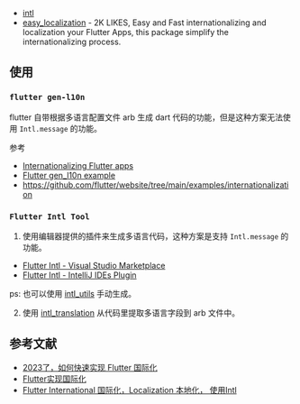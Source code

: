 - [intl](https://github.com/dart-lang/i18n/tree/main/pkgs/intl)
- [easy_localization](https://pub.dev/packages/easy_localization) - 2K LIKES, Easy and Fast internationalizing and localization your Flutter Apps, this package simplify the internationalizing process.

## 使用

### `flutter gen-l10n`

flutter 自带根据多语言配置文件 arb 生成 dart 代码的功能，但是这种方案无法使用 `Intl.message` 的功能。

参考

- [Internationalizing Flutter apps](https://docs.flutter.dev/ui/accessibility-and-internationalization/internationalization)
- [Flutter gen_l10n example](https://github.com/localizely/flutter-gen-l10n-example)
- https://github.com/flutter/website/tree/main/examples/internationalization

### `Flutter Intl Tool`

1. 使用编辑器提供的插件来生成多语言代码，这种方案是支持  `Intl.message` 的功能。

  - [Flutter Intl - Visual Studio Marketplace](https://marketplace.visualstudio.com/items?itemName=localizely.flutter-intl)
  - [Flutter Intl - IntelliJ IDEs Plugin](https://plugins.jetbrains.com/plugin/13666-flutter-intl)

  ps: 也可以使用 [intl_utils](https://pub.dev/packages/intl_utils) 手动生成。

2. 使用 [intl_translation](https://github.com/dart-lang/i18n/blob/main/pkgs/intl_translation/README.md) 从代码里提取多语言字段到 arb 文件中。

## 参考文献

- [2023了，如何快速实现 Flutter 国际化](https://juejin.cn/post/7192758172153561147)
- [Flutter实现国际化](https://developer.aliyun.com/article/978858)
- [Flutter International 国际化，Localization 本地化， 使用Intl](https://cloud.tencent.com/developer/article/1783074)
